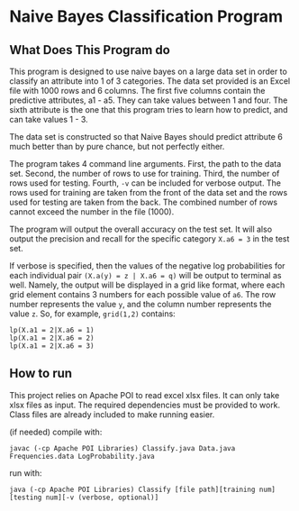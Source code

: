 # Naive Bayes Classification Program

## What Does This Program do

This program is designed to use naive bayes on a large data set in order to classify an attribute into 1 of 3 categories.  The data set provided is an Excel file with 1000 rows and 6 columns.  The first five columns contain the predictive attributes, a1 - a5.  They can take values between 1 and four.  The sixth attribute is the one that this program tries to learn how to predict, and can take values 1 - 3.

The data set is constructed so that Naive Bayes should predict attribute 6 much better than by pure chance, but not perfectly either.

The program takes 4 command line arguments.  First, the path to the data set.  Second, the number of rows to use for training.  Third, the number of rows used for testing.  Fourth, `-v` can be included for verbose output.  The rows used for training are taken from the front of the data set and the rows used for testing are taken from the back.  The combined number of rows cannot exceed the number in the file (1000).

The program will output the overall accuracy on the test set.  It will also output the precision and recall for the specific category `X.a6 = 3` in the test set.

If verbose is specified, then the values of the negative log probabilities for each individual pair `(X.a(y) = z | X.a6 = q)` will be output to terminal as well.  Namely, the output will be displayed in a grid like format, where each grid element contains 3 numbers for each possible value of `a6`.  The row number represents the value `y`, and the column number represents the value `z`.  So, for example, `grid(1,2)` contains:

```
lp(X.a1 = 2|X.a6 = 1)  
lp(X.a1 = 2|X.a6 = 2)  
lp(X.a1 = 2|X.a6 = 3)
```

## How to run

This project relies on Apache POI to read excel xlsx files.  It can only
take xlsx files as input.  The required dependencies must be provided to
work.  Class files are already included to make running easier.

(if needed) compile with:
   
`javac (-cp Apache POI Libraries) Classify.java Data.java Frequencies.data LogProbability.java`

run with:

`java (-cp Apache POI Libraries) Classify [file path][training num][testing num][-v (verbose, optional)]`
